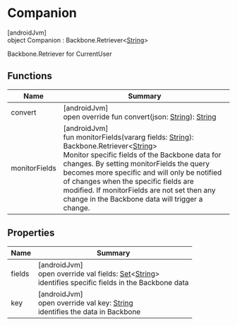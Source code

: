 # Companion

[androidJvm]\
object Companion : Backbone.Retriever&lt;[String](https://kotlinlang.org/api/latest/jvm/stdlib/kotlin/-string/index.html)&gt;

Backbone.Retriever for CurrentUser

## Functions

| Name | Summary |
|---|---|
| convert | [androidJvm]<br>open override fun convert(json: [String](https://kotlinlang.org/api/latest/jvm/stdlib/kotlin/-string/index.html)): [String](https://kotlinlang.org/api/latest/jvm/stdlib/kotlin/-string/index.html) |
| monitorFields | [androidJvm]<br>fun monitorFields(vararg fields: [String](https://kotlinlang.org/api/latest/jvm/stdlib/kotlin/-string/index.html)): Backbone.Retriever&lt;[String](https://kotlinlang.org/api/latest/jvm/stdlib/kotlin/-string/index.html)&gt;<br>Monitor specific fields of the Backbone data for changes. By setting monitorFields the query becomes more specific and will only be notified of changes when the specific fields are modified. If monitorFields are not set then any change in the Backbone data will trigger a change. |

## Properties

| Name | Summary |
|---|---|
| fields | [androidJvm]<br>open override val fields: [Set](https://kotlinlang.org/api/latest/jvm/stdlib/kotlin.collections/-set/index.html)&lt;[String](https://kotlinlang.org/api/latest/jvm/stdlib/kotlin/-string/index.html)&gt;<br>identifies specific fields in the Backbone data |
| key | [androidJvm]<br>open override val key: [String](https://kotlinlang.org/api/latest/jvm/stdlib/kotlin/-string/index.html)<br>identifies the data in Backbone |